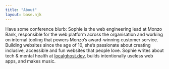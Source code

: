 ```yaml
---
title: "About"
layout: base.njk
---
```


Have some conference blurb: 
Sophie is the web engineering lead at Monzo Bank, responsible for the web platform across the organisation and working on internal tooling that powers Monzo’s award-winning customer service. Building websites since the age of 10, she’s passionate about creating inclusive, accessible and fun websites that people love. Sophie writes about tech & mental health at [localghost.dev](https://localghost.dev), builds intentionally useless web apps, and makes music. 